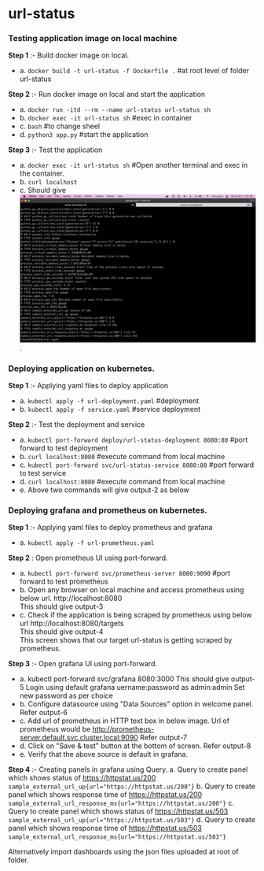 # url-status

### Testing application image on local machine
**Step 1** :- Build docker image on local.
* a. ```docker build -t url-status -f Dockerfile .``` #at root level of folder url-status

**Step 2** :- Run docker image on local and start the application
* a. ```docker run -itd --rm --name url-status url-status sh```
* b. ```docker exec -it url-status sh``` #exec in container
* c. ```bash``` #to change sheel
* d. ```python3 app.py``` #start the application

**Step 3** :- Test the application
* a. ```docker exec -it url-status sh``` #Open another terminal and exec in the container.
* b. ```curl localhost```
* c. Should give ![output-1](https://github.com/gore28akshay/url-status/blob/master/images/output-1.png).

### Deploying application on kubernetes.
**Step 1** :- Applying yaml files to deploy application
* a. ```kubectl apply -f url-deployment.yaml``` #deployment
* b. ```kubectl apply -f service.yaml``` #service deployment

**Step 2**  :- Test the deployment and service
* a. ```kubectl port-forward deploy/url-status-deployment 8080:80``` #port forward to test deployment
* b. ```curl localhost:8080``` #execute command from local machine
* c. ```kubectl port-forward svc/url-status-service 8080:80``` #port forward to test service
* d. ```curl localhost:8080``` #execute command from local machine
* e. Above two commands will give output-2 as below

### Deploying grafana and prometheus on kubernetes.
**Step 1**  :- Applying yaml files to deploy prometheus and grafana
* a. ```kubectl apply -f url-prometheus.yaml```

**Step 2** : Open prometheus UI using port-forward.
* a. ```kubectl port-forward svc/prometheus-server 8080:9090``` #port forward to test prometheus
* b. Open any browser on local machine and access prometheus using below url.
      http://localhost:8080  
      This should give output-3  
* c. Check if the application is being scraped by prometheus using below url
      http://localhost:8080/targets  
      This should give output-4  
      This screen shows that our target url-status is getting scraped by prometheus.  

**Step 3** :- Open grafana UI using port-forward.
* a. kubectl port-forward svc/grafana 8080:3000
      This should give output-5
      Login using default grafana uername:password as admin:admin
      Set new password as per choice
* b. Configure datasource using "Data Sources" option in welcome panel.
      Refer output-6
* c. Add url of prometheus in HTTP text box in below image. Url of prometheus would be
      http://prometheus-server.default.svc.cluster.local:9090
      Refer output-7
* d. Click on "Save & test" button at the bottom of screen.
      Refer output-8
* e. Verify that the above source is default in grafana.

**Step 4** :- Creating panels in grafana using Query.
a. Query to create panel which shows status of https://httpstat.us/200
   ```sample_external_url_up{url="https://httpstat.us/200"}```
b. Query to create panel which shows response time of https://httpstat.us/200
   ```sample_external_url_response_ms{url="https://httpstat.us/200"}```
c. Query to create panel which shows status of https://httpstat.us/503
   ```sample_external_url_up{url="https://httpstat.us/503"}```
d. Query to create panel which shows response time of https://httpstat.us/503
   ```sample_external_url_response_ms{url="https://httpstat.us/503"}```

Alternatively import dashboards using the json files uploaded at root of folder.
